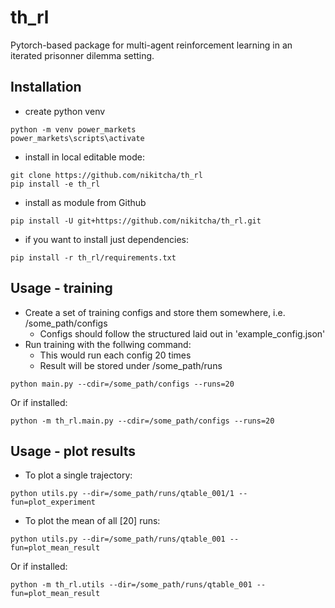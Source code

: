 # th_rl
Pytorch-based package for multi-agent reinforcement learning in an iterated prisonner dilemma setting.

## Installation
- create python venv 
```
python -m venv power_markets
power_markets\scripts\activate
```

- install in local editable mode:
```
git clone https://github.com/nikitcha/th_rl
pip install -e th_rl
```

- install as module from Github
```
pip install -U git+https://github.com/nikitcha/th_rl.git
```

- if you want to install just dependencies:
```
pip install -r th_rl/requirements.txt
```

## Usage - training
- Create a set of training configs and store them somewhere, i.e. /some_path/configs
    -   Configs should follow the structured laid out in 'example_config.json'
- Run training with the follwing command:
    - This would run each config 20 times
    - Result will be stored under /some_path/runs


```
python main.py --cdir=/some_path/configs --runs=20  
```

Or if installed:

```
python -m th_rl.main.py --cdir=/some_path/configs --runs=20  
```

## Usage - plot results
- To plot a single trajectory:
```
python utils.py --dir=/some_path/runs/qtable_001/1 --fun=plot_experiment
```

- To plot the mean of all [20] runs:
```
python utils.py --dir=/some_path/runs/qtable_001 --fun=plot_mean_result
```

Or if installed:

```
python -m th_rl.utils --dir=/some_path/runs/qtable_001 --fun=plot_mean_result
```